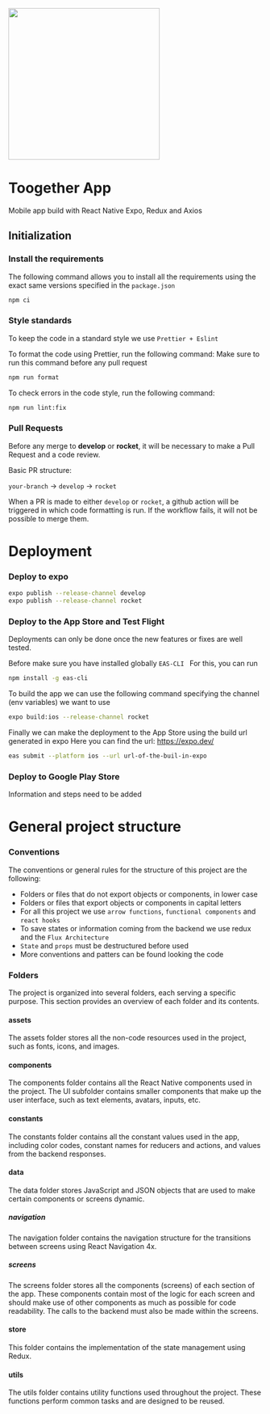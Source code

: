 <p float="left" align="left">
  <img src="https://user-images.githubusercontent.com/63305840/150650911-a3aba1cc-c2dd-4ced-9d60-0bd5ea1cfc8e.png" width="300" />
</p>

# Toogether App

Mobile app build with React Native Expo, Redux and Axios

## Initialization

### Install the requirements
The following command allows you to install all the requirements using the exact same versions specified in the `package.json`

```bash
npm ci
```

### Style standards

To keep the code in a standard style we use `Prettier + Eslint`

To format the code using Prettier, run the following command:
Make sure to run this command before any pull request

```bash
npm run format
```

To check errors in the code style, run the following command:

```bash
npm run lint:fix
```

### Pull Requests
Before any merge to **develop** or **rocket**, it will be necessary to make a Pull Request and a code review.

Basic PR structure:

`your-branch` -> `develop` -> `rocket`

When a PR is made to either `develop` or `rocket`, a github action will be triggered in which code formatting is run.
If the workflow fails, it will not be possible to merge them.


# Deployment

### Deploy to expo
```bash
expo publish --release-channel develop
expo publish --release-channel rocket
```

### Deploy to the App Store and Test Flight
Deployments can only be done once the new features or fixes are well tested.

Before make sure you have installed globally `EAS-CLI `
For this, you can run 

```bash
npm install -g eas-cli
```

To build the app we can use the following command specifying the channel (env variables) we want to use

```bash
expo build:ios --release-channel rocket
```

Finally we can make the deployment to the App Store using the build url generated in expo
Here you can find the url: https://expo.dev/

```bash
eas submit --platform ios --url url-of-the-buil-in-expo
```

### Deploy to Google Play Store
Information and steps need to be added

# General project structure

### Conventions
The conventions or general rules for the structure of this project are the following:
- Folders or files that do not export objects or components, in lower case
- Folders or files that export objects or components in capital letters
- For all this project we use `arrow functions`, `functional components` and `react hooks`
- To save states or information coming from the backend we use redux and the `Flux Architecture`
- `State` and `props` must be destructured before used
- More conventions and patters can be found looking the code

### Folders
The project is organized into several folders, each serving a specific purpose. This section provides an overview of each folder and its contents.

#### assets
The assets folder stores all the non-code resources used in the project, such as fonts, icons, and images.

#### components
The components folder contains all the React Native components used in the project. The UI subfolder contains smaller components that make up the user interface, such as text elements, avatars, inputs, etc.

#### constants
The constants folder contains all the constant values used in the app, including color codes, constant names for reducers and actions, and values from the backend responses.

#### data
The data folder stores JavaScript and JSON objects that are used to make certain components or screens dynamic.

##### navigation
The navigation folder contains the navigation structure for the transitions between screens using React Navigation 4x.

##### screens
The screens folder stores all the components (screens) of each section of the app. These components contain most of the logic for each screen and should make use of other components as much as possible for code readability. The calls to the backend must also be made within the screens.

#### store
This folder contains the implementation of the state management using Redux.

#### utils
The utils folder contains utility functions used throughout the project. These functions perform common tasks and are designed to be reused.

